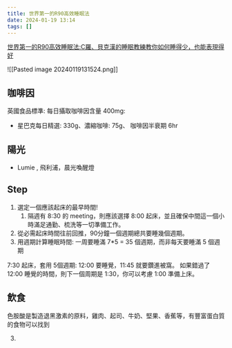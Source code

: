 ```yaml
---
title: 世界第一的R90高效睡眠法
date: 2024-01-19 13:14
tags: []
---
```

[世界第一的R90高效睡眠法:C羅、貝克漢的睡眠教練教你如何睡得少，也能表現得好](https://tphcc.ebook.hyread.com.tw/bookDetail.jsp?id=357480)



![[Pasted image 20240119131524.png]]

## 咖啡因

英國食品標準: 每日攝取咖啡因含量 400mg: 
- 星巴克每日精選: 330g、濃縮咖啡: 75g、
咖啡因半衰期 6hr


## 陽光
- Lumie , 飛利浦，晨光喚醒燈
## Step 
1. 選定一個應該起床的最早時間! 
	1. 隔週有 8:30 的 meeting，則應該選擇 8:00 起床，並且確保中間這一個小時滿足通勤、梳洗等一切準備工作。
2. 從必需起床時間往前回推，90分鐘一個週期總共要睡幾個週期。
3. 用週期計算睡眠時間: 一周要睡滿 7\*5 = 35 個週期，而非每天要睡滿 5 個週期

7:30 起床，套用 5個週期: 12:00 要睡覺，11:45 就要鑽進被窩。
如果錯過了 12:00 睡覺的時間，則下一個周期是 1:30，你可以考慮 1:00 準備上床。

## 飲食
色胺酸是製造退黑激素的原料，雞肉、起司、牛奶、堅果、香蕉等，有豐富蛋白質的食物可以找到

3. 